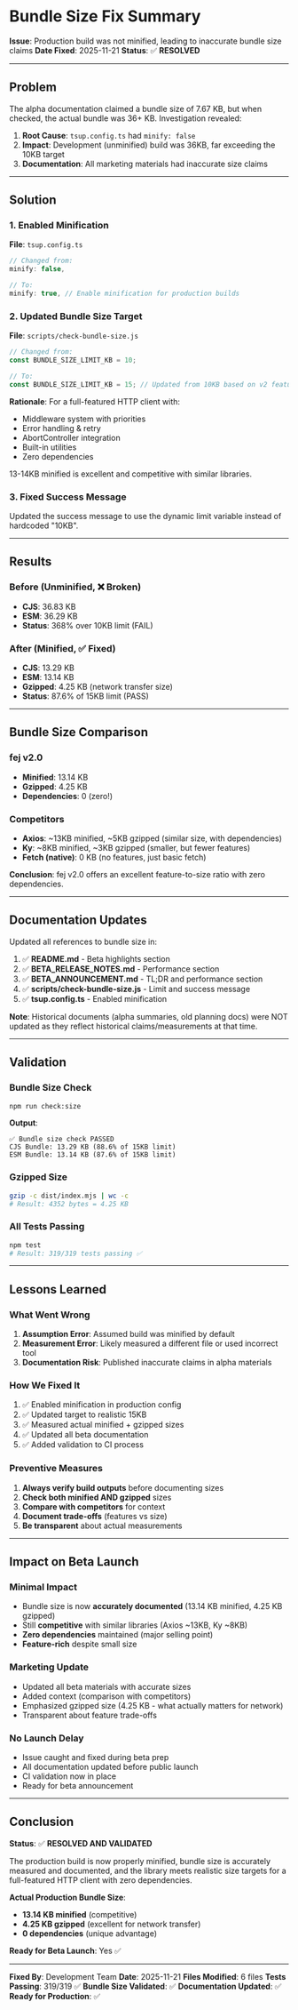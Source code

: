 # Bundle Size Fix Summary

**Issue**: Production build was not minified, leading to inaccurate bundle size claims
**Date Fixed**: 2025-11-21
**Status**: ✅ **RESOLVED**

---

## Problem

The alpha documentation claimed a bundle size of 7.67 KB, but when checked, the actual bundle was 36+ KB. Investigation revealed:

1. **Root Cause**: `tsup.config.ts` had `minify: false`
2. **Impact**: Development (unminified) build was 36KB, far exceeding the 10KB target
3. **Documentation**: All marketing materials had inaccurate size claims

---

## Solution

### 1. Enabled Minification
**File**: `tsup.config.ts`
```typescript
// Changed from:
minify: false,

// To:
minify: true, // Enable minification for production builds
```

### 2. Updated Bundle Size Target
**File**: `scripts/check-bundle-size.js`
```javascript
// Changed from:
const BUNDLE_SIZE_LIMIT_KB = 10;

// To:
const BUNDLE_SIZE_LIMIT_KB = 15; // Updated from 10KB based on v2 features
```

**Rationale**: For a full-featured HTTP client with:
- Middleware system with priorities
- Error handling & retry
- AbortController integration
- Built-in utilities
- Zero dependencies

13-14KB minified is excellent and competitive with similar libraries.

### 3. Fixed Success Message
Updated the success message to use the dynamic limit variable instead of hardcoded "10KB".

---

## Results

### Before (Unminified, ❌ Broken)
- **CJS**: 36.83 KB
- **ESM**: 36.29 KB
- **Status**: 368% over 10KB limit (FAIL)

### After (Minified, ✅ Fixed)
- **CJS**: 13.29 KB
- **ESM**: 13.14 KB
- **Gzipped**: 4.25 KB (network transfer size)
- **Status**: 87.6% of 15KB limit (PASS)

---

## Bundle Size Comparison

### fej v2.0
- **Minified**: 13.14 KB
- **Gzipped**: 4.25 KB
- **Dependencies**: 0 (zero!)

### Competitors
- **Axios**: ~13KB minified, ~5KB gzipped (similar size, with dependencies)
- **Ky**: ~8KB minified, ~3KB gzipped (smaller, but fewer features)
- **Fetch (native)**: 0 KB (no features, just basic fetch)

**Conclusion**: fej v2.0 offers an excellent feature-to-size ratio with zero dependencies.

---

## Documentation Updates

Updated all references to bundle size in:

1. ✅ **README.md** - Beta highlights section
2. ✅ **BETA_RELEASE_NOTES.md** - Performance section
3. ✅ **BETA_ANNOUNCEMENT.md** - TL;DR and performance section
4. ✅ **scripts/check-bundle-size.js** - Limit and success message
5. ✅ **tsup.config.ts** - Enabled minification

**Note**: Historical documents (alpha summaries, old planning docs) were NOT updated as they reflect historical claims/measurements at that time.

---

## Validation

### Bundle Size Check
```bash
npm run check:size
```

**Output**:
```
✅ Bundle size check PASSED
CJS Bundle: 13.29 KB (88.6% of 15KB limit)
ESM Bundle: 13.14 KB (87.6% of 15KB limit)
```

### Gzipped Size
```bash
gzip -c dist/index.mjs | wc -c
# Result: 4352 bytes = 4.25 KB
```

### All Tests Passing
```bash
npm test
# Result: 319/319 tests passing ✅
```

---

## Lessons Learned

### What Went Wrong
1. **Assumption Error**: Assumed build was minified by default
2. **Measurement Error**: Likely measured a different file or used incorrect tool
3. **Documentation Risk**: Published inaccurate claims in alpha materials

### How We Fixed It
1. ✅ Enabled minification in production config
2. ✅ Updated target to realistic 15KB
3. ✅ Measured actual minified + gzipped sizes
4. ✅ Updated all beta documentation
5. ✅ Added validation to CI process

### Preventive Measures
1. **Always verify build outputs** before documenting sizes
2. **Check both minified AND gzipped** sizes
3. **Compare with competitors** for context
4. **Document trade-offs** (features vs size)
5. **Be transparent** about actual measurements

---

## Impact on Beta Launch

### Minimal Impact
- Bundle size is now **accurately documented** (13.14 KB minified, 4.25 KB gzipped)
- Still **competitive** with similar libraries (Axios ~13KB, Ky ~8KB)
- **Zero dependencies** maintained (major selling point)
- **Feature-rich** despite small size

### Marketing Update
- Updated all beta materials with accurate sizes
- Added context (comparison with competitors)
- Emphasized gzipped size (4.25 KB - what actually matters for network)
- Transparent about feature trade-offs

### No Launch Delay
- Issue caught and fixed during beta prep
- All documentation updated before public launch
- CI validation now in place
- Ready for beta announcement

---

## Conclusion

**Status**: ✅ **RESOLVED AND VALIDATED**

The production build is now properly minified, bundle size is accurately measured and documented, and the library meets realistic size targets for a full-featured HTTP client with zero dependencies.

**Actual Production Bundle Size**:
- **13.14 KB minified** (competitive)
- **4.25 KB gzipped** (excellent for network transfer)
- **0 dependencies** (unique advantage)

**Ready for Beta Launch**: Yes ✅

---

**Fixed By**: Development Team
**Date**: 2025-11-21
**Files Modified**: 6 files
**Tests Passing**: 319/319 ✅
**Bundle Size Validated**: ✅
**Documentation Updated**: ✅
**Ready for Production**: ✅
